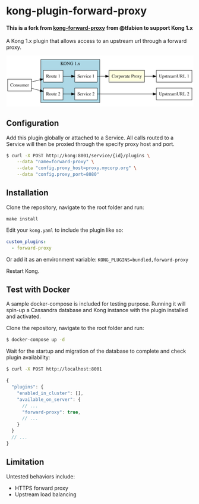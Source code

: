 # kong-plugin-forward-proxy

#### This is a fork from [kong-forward-proxy](https://github.com/tfabien/kong-forward-proxy) from @tfabien to support Kong 1.x

A Kong 1.x plugin that allows access to an upstream url through a forward proxy.

![---](./kong-plugin-forward-proxy.svg)

## Configuration
Add this plugin globally or attached to a Service.
All calls routed to a Service will then be proxied through the specify proxy host and port.

```bash
$ curl -X POST http://kong:8001/service/{id}/plugins \
    --data "name=forward-proxy" \
    --data "config.proxy_host=proxy.mycorp.org" \
    --data "config.proxy_port=8080"
```

## Installation

Clone the repository, navigate to the root folder and run:
```
make install
```

Edit your ```kong.yaml``` to include the plugin like so:
```yaml
custom_plugins:
  - forward-proxy
```

Or add it as an environment variable: `KONG_PLUGINS=bundled,forward-proxy`

Restart Kong.

## Test with Docker

A sample docker-compose is included for testing purpose.
Running it will spin-up a Cassandra database and Kong instance with the plugin installed and activated.

Clone the repository, navigate to the root folder and run:
```bash
$ docker-compose up -d
```
Wait for the startup and migration of the database to complete and check plugin availability:
```bash
$ curl -X POST http://localhost:8001
```
```javascript
{
  "plugins": {
    "enabled_in_cluster": [],
    "available_on_server": {
      // ...
      "forward-proxy": true,
      // ...
    }
  }
  // ...
}
```

## Limitation
Untested behaviors include:
- HTTPS forward proxy
- Upstream load balancing
